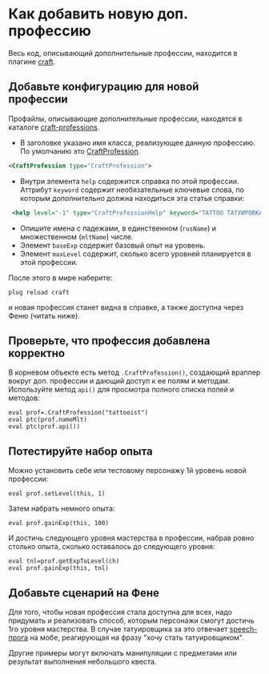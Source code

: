 # Как добавить новую доп. профессию

Весь код, описывающий дополнительные профессии, находится в плагине [craft](https://github.com/dreamland-mud/dreamland_code/tree/master/plug-ins/craft).


## Добавьте конфигурацию для новой профессии

Профайлы, описывающие дополнительные профессии, находятся в каталоге [craft-professions](https://github.com/dreamland-mud/dreamland_world/tree/master/craft-professions).

* В заголовке указано имя класса, реализующее данную профессию. По умолчанию это [CraftProfession](https://github.com/dreamland-mud/dreamland_code/tree/master/plug-ins/craft/subprofession.h). 
```xml
<CraftProfession type="CraftProfession">
```

* Внутри элемента ```help``` содержится справка по этой профессии. Аттрибут ```keyword``` содержит необязательные ключевые слова, по которым дополнительно должна находиться эта статья справки:
```xml
 <help level="-1" type="CraftProfessionHelp" keyword="TATTOO ТАТУИРОВКА">
```

* Опишите имена с падежами, в единственном (```rusName```) и множественном (```mltName```) числе.
* Элемент ```baseExp``` содержит базовый опыт на уровень.
* Элемент ```maxLevel``` содержит, сколько всего уровней планируется в этой профессии.

После этого в мире наберите:
```
plug reload craft
```
и новая профессия станет видна в справке, а также доступна через Феню (читать ниже).

## Проверьте, что профессия добавлена корректно

В корневом объекте есть метод ```.CraftProfession()```, создающий враппер вокруг доп. профессии и дающий доступ к ее полям и методам. Используйте метод ```api()``` для просмотра полного списка полей и методов:
```
eval prof=.CraftProfession("tattooist")
eval ptc(prof.nameMlt)
eval ptc(prof.api())
```

## Потестируйте набор опыта

Можно установить себе или тестовому персонажу 1й уровень новой профессии:
```
eval prof.setLevel(this, 1)
```
Затем набрать немного опыта:
```
eval prof.gainExp(this, 100)
```
И достичь следующего уровня мастерства в профессии, набрав ровно столько опыта, сколько оставалось до следующего уровня:
```
eval tnl=prof.getExpToLevel(ch)
eval prof.gainExp(this, tnl)
```

## Добавьте сценарий на Фене

Для того, чтобы новая профессия стала доступна для всех, надо придумать и реализовать способ, которым персонажи смогут достичь 1го уровня мастерства. В случае татуировщика за это отвечает [speech-прога](https://github.com/dreamland-mud/dreamland_world/blob/master/fenia.local/t1.f%2B%2B) на мобе, реагирующая на фразу "хочу стать татуировщиком". 

Другие примеры могут включать манипуляции с предметами или результат выполнения небольшого квеста.



